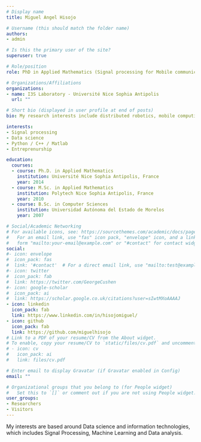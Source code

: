 ```yaml
---
# Display name
title: Miguel Angel Hisojo

# Username (this should match the folder name)
authors:
- admin

# Is this the primary user of the site?
superuser: true

# Role/position
role: PhD in Applied Mathematics (Signal processing for Mobile communications)

# Organizations/Affiliations
organizations:
- name: I3S Laboratory - Université Nice Sophia Antipolis
  url: ""

# Short bio (displayed in user profile at end of posts)
bio: My research interests include distributed robotics, mobile computing and programmable matter.

interests:
- Signal processing
- Data science
- Python / C++ / Matlab
- Entreprenurship

education:
  courses:
  - course: Ph.D. in Applied Mathematics
    institution: Université Nice Sophia Antipolis, France
    year: 2014
  - course: M.Sc. in Applied Mathematics
    institution: Polytech Nice Sophia Antipolis, France
    year: 2010
  - course: B.Sc. in Computer Sciences
    institution: Universidad Autónoma del Estado de Morelos
    year: 2007

# Social/Academic Networking
# For available icons, see: https://sourcethemes.com/academic/docs/page-builder/#icons
#   For an email link, use "fas" icon pack, "envelope" icon, and a link in the
#   form "mailto:your-email@example.com" or "#contact" for contact widget.
social:
#- icon: envelope
#  icon_pack: fas
#  link: '#contact'  # For a direct email link, use "mailto:test@example.org".
#- icon: twitter
#  icon_pack: fab
#  link: https://twitter.com/GeorgeCushen
#- icon: google-scholar
#  icon_pack: ai
#  link: https://scholar.google.co.uk/citations?user=sIwtMXoAAAAJ
- icon: linkedin
  icon_pack: fab
  link: https://www.linkedin.com/in/hisojomiguel/
- icon: github
  icon_pack: fab
  link: https://github.com/miguelhisojo  
# Link to a PDF of your resume/CV from the About widget.
# To enable, copy your resume/CV to `static/files/cv.pdf` and uncomment the lines below.
# - icon: cv
#   icon_pack: ai
#   link: files/cv.pdf

# Enter email to display Gravatar (if Gravatar enabled in Config)
email: ""

# Organizational groups that you belong to (for People widget)
#   Set this to `[]` or comment out if you are not using People widget.
user_groups:
- Researchers
- Visitors
---
```


My interests are based around Data science and information technologies, which includes Signal Processing, Machine Learning and Data analysis.
